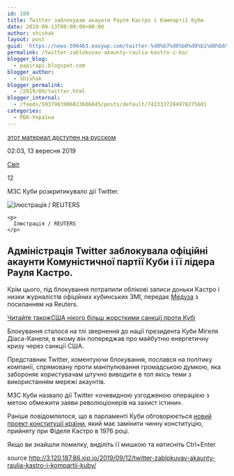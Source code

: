 ```yaml
---
id: 189
title: Twitter заблокував акаунти Рауля Кастро і Компартії Куби
date: 2019-09-13T00:09:00+00:00
author: shishak
layout: post
guid: 'https://news-5964b3.easywp.com/twitter-%d0%b7%d0%b0%d0%b1%d0%bb%d0%be%d0%ba%d1%83%d0%b2%d0%b0%d0%b2-%d0%b0%d0%ba%d0%b0%d1%83%d0%bd%d1%82%d0%b8-%d1%80%d0%b0%d1%83%d0%bb%d1%8f-%d0%ba%d0%b0%d1%81%d1%82%d1%80%d0%be-%d1%96-%d0%ba%d0%be/'
permalink: /twitter-zablokuvav-akaunty-raulia-kastro-i-ko/
blogger_blog:
  - papirapi.blogspot.com
blogger_author:
  - Shishak
blogger_permalink:
  - /2019/09/twitter.html
blogger_internal:
  - /feeds/5937983906023606845/posts/default/7423337284978275681
categories:
  - РБК-Україна
---
```

<a href="https://www.unian.net/world/10683906-twitter-zablokiroval-akkaunty-raulya-kastro-i-kompartii-kuby.html" rel="alternate">этот материал доступен на русском</a>

<div>
  <p>
    02:03, 13 вересня 2019
  </p>
  
  <p>
    <a href="https://www.unian.ua/world">Світ</a>
  </p>
  
  <p>
    <span>12</span>
  </p>
</div>

МЗС Куби розкритикувало дії Twitter.

<div>
  <div>
    <img alt="Ілюстрація / REUTERS" src="https://images.unian.net/photos/2017_04/1491004512-5530.jpg?0.6566190746348566" title="Ілюстрація / REUTERS" /></p> 
    
    <p>
      Ілюстрація / REUTERS
    </p>
  </div>
  
  <h2>
    Адміністрація Twitter заблокувала офіційні акаунти Комуністичної партії Куби і її лідера Рауля Кастро.
  </h2>
  
  <p>
    Крім цього, під блокування потрапили облікові записи доньки Кастро і низки журналістів офіційних кубинських ЗМІ, передає <a href="https://meduza.io/news/2019/09/12/twitter-zablokiroval-akkaunty-raulya-kastro-i-kompartii-kuby" rel="nofollow noopener noreferrer" target="_blank">Медуза</a> з посиланням на Reuters.
  </p>
  
  <p>
    <a target="_blank" data-src="https://images.unian.net/photos/2018_09/thumb_files/205_205_1535911903-1541.JPG" href="https://www.unian.ua/world/10574793-ssha-zrobili-bilsh-zhorstkimi-sankciji-proti-kubi.html?utm_source=unian&utm_medium=related_news&utm_campaign=related_news_in_post" rel="noopener noreferrer"><span>Читайте також</span><span>США нікого більш жорсткими санкції проти Кубі</span></a>
  </p>
  
  <p>
    Блокування сталося на тлі звернення до нації президента Куби Мігеля Діаса-Канеля, в якому він попереджав про майбутню енергетичну кризу через санкції США.
  </p>
  
  <p>
    Представник Twitter, коментуючи блокування, послався на політику компанії, спрямовану проти маніпулювання громадською думкою, яка забороняє користувачам штучно виводити в топ якісь теми з використанням мережі акаунтів.
  </p>
  
  <p>
    МЗС Куби назвало дії Twitter «очевидною узгодженою операцією з метою обмежити заяви революціонерів на захист істини».
  </p>
  
  <p>
    Раніше повідомлялося, що в парламенті Куби обговорюється <a href="https://www.unian.ua/world/10197009-kuba-vidmovitsya-vid-komunizmu-i-mozhe-dozvoliti-odnostatevi-shlyubi.html" target="_blank" rel="noopener noreferrer">новий проект конституції країни</a>, який має замінити чинну конституцію, прийняту при Фіделя Кастро в 1976 році.
  </p>
</div>

Якщо ви знайшли помилку, видiлiть її мишкою та натисніть Ctrl+Enter

source <http://3.120.187.86.xip.io/2019/09/12/twitter-zablokuvav-akaunty-raulia-kastro-i-kompartii-kuby/>